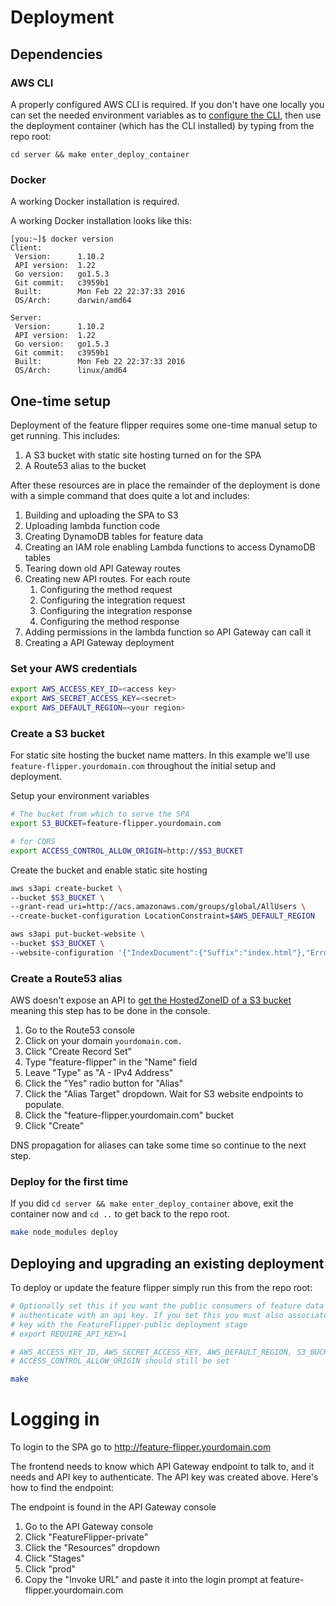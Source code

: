 Deployment
==========

Dependencies
------------

### AWS CLI

A properly configured AWS CLI is required. If you don't have one locally you can
set the needed environment variables as to [configure the CLI](http://docs.aws.amazon.com/cli/latest/userguide/cli-chap-getting-started.html#cli-environment),
then use the deployment container (which has the CLI installed) by typing from
the repo root:

`cd server && make enter_deploy_container`

### Docker

A working Docker installation is required.

A working Docker installation looks like this:

```
[you:~]$ docker version
Client:
 Version:      1.10.2
 API version:  1.22
 Go version:   go1.5.3
 Git commit:   c3959b1
 Built:        Mon Feb 22 22:37:33 2016
 OS/Arch:      darwin/amd64

Server:
 Version:      1.10.2
 API version:  1.22
 Go version:   go1.5.3
 Git commit:   c3959b1
 Built:        Mon Feb 22 22:37:33 2016
 OS/Arch:      linux/amd64
```

One-time setup
--------------

Deployment of the feature flipper requires some one-time manual setup to get
running. This includes:

1. A S3 bucket with static site hosting turned on for the SPA
1. A Route53 alias to the bucket

After these resources are in place the remainder of the deployment is done with
a simple command that does quite a lot and includes:

1. Building and uploading the SPA to S3
1. Uploading lambda function code
1. Creating DynamoDB tables for feature data
1. Creating an IAM role enabling Lambda functions to access DynamoDB tables
1. Tearing down old API Gateway routes
1. Creating new API routes. For each route
    1. Configuring the method request
    1. Configuring the integration request
    1. Configuring the integration response
    1. Configuring the method response
1. Adding permissions in the lambda function so API Gateway can call it
1. Creating a API Gateway deployment

### Set your AWS credentials

```bash
export AWS_ACCESS_KEY_ID=<access key>
export AWS_SECRET_ACCESS_KEY=<secret>
export AWS_DEFAULT_REGION=<your region>
```

### Create a S3 bucket

For static site hosting the bucket name matters. In this example we'll use
`feature-flipper.yourdomain.com` throughout the initial setup and deployment.

Setup your environment variables

```bash
# The bucket from which to serve the SPA
export S3_BUCKET=feature-flipper.yourdomain.com

# for CORS
export ACCESS_CONTROL_ALLOW_ORIGIN=http://$S3_BUCKET
```

Create the bucket and enable static site hosting

```bash
aws s3api create-bucket \
--bucket $S3_BUCKET \
--grant-read uri=http://acs.amazonaws.com/groups/global/AllUsers \
--create-bucket-configuration LocationConstraint=$AWS_DEFAULT_REGION

aws s3api put-bucket-website \
--bucket $S3_BUCKET \
--website-configuration '{"IndexDocument":{"Suffix":"index.html"},"ErrorDocument":{"Key":"error.html"}}'
```

### Create a Route53 alias

AWS doesn't expose an API to [get the HostedZoneID of a S3 bucket](https://forums.aws.amazon.com/thread.jspa?threadID=116724)
meaning this step has to be done in the console.

1. Go to the Route53 console
1. Click on your domain `yourdomain.com.`
1. Click "Create Record Set"
1. Type "feature-flipper" in the "Name" field
1. Leave "Type" as "A - IPv4 Address"
1. Click the "Yes" radio button for "Alias"
1. Click the "Alias Target" dropdown. Wait for S3 website endpoints to populate.
1. Click the "feature-flipper.yourdomain.com" bucket
1. Click "Create"

DNS propagation for aliases can take some time so continue to the next step.

### Deploy for the first time

If you did `cd server && make enter_deploy_container` above, exit the container
now and `cd ..` to get back to the repo root.

```bash
make node_modules deploy
```

Deploying and upgrading an existing deployment
----------------------------------------------

To deploy or update the feature flipper simply run this from the repo root:

```bash
# Optionally set this if you want the public consumers of feature data to
# authenticate with an api key. If you set this you must also associate the API
# key with the FeatureFlipper-public deployment stage
# export REQUIRE_API_KEY=1

# AWS_ACCESS_KEY_ID, AWS_SECRET_ACCESS_KEY, AWS_DEFAULT_REGION, S3_BUCKET, and
# ACCESS_CONTROL_ALLOW_ORIGIN should still be set

make
```

Logging in
==========

To login to the SPA go to http://feature-flipper.yourdomain.com

The frontend needs to know which API Gateway endpoint to talk to, and it needs
and API key to authenticate. The API key was created above. Here's how to find
the endpoint:

The endpoint is found in the API Gateway console

1. Go to the API Gateway console
1. Click "FeatureFlipper-private"
1. Click the "Resources" dropdown
1. Click "Stages"
1. Click "prod"
1. Copy the "Invoke URL" and paste it into the login prompt at feature-flipper.yourdomain.com
